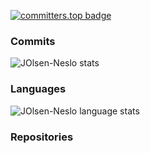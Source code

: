 [![committers.top badge](https://user-badge.committers.top/south_africa_private/USERNAME.svg)](https://user-badge.committers.top/south_africa_private/JOlsen-Neslo)

### Commits
![JOlsen-Neslo stats](https://github-readme-stats.vercel.app/api?username=JOlsen-Neslo&count_private=true&show_icons=true&theme=tokyonight&hide_border=true&include_all_commits=true)

### Languages
![JOlsen-Neslo language stats](https://github-readme-stats.vercel.app/api/top-langs/?username=JOlsen-Neslo&theme=tokyonight&hide_border=true&langs_count=6&layout=compact)

### Repositories
